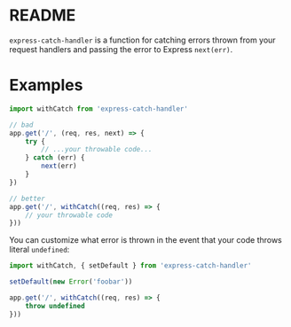 # README

`express-catch-handler` is a function for catching errors thrown from your
request handlers and passing the error to Express `next(err)`. 

# Examples

```ts
import withCatch from 'express-catch-handler'

// bad
app.get('/', (req, res, next) => {
    try {
        // ...your throwable code...
    } catch (err) {
        next(err)
    }
})

// better
app.get('/', withCatch((req, res) => {
    // your throwable code
}))
```

You can customize what error is thrown in the event that your code throws
literal `undefined`:

```ts
import withCatch, { setDefault } from 'express-catch-handler'

setDefault(new Error('foobar'))

app.get('/', withCatch((req, res) => {
    throw undefined
}))
```